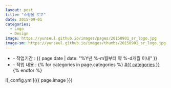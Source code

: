 ```yaml
---
layout: post
title: "쇼핑몰 로고"
date: 2015-09-01
categories:
  - Logo
  - Design
image: https://yunseul.github.io/images/pages/20150901_sr_logo.jpg
image-sm: https://yunseul.github.io/images/thumbs/20150901_sr_logo.jpg
---
```


<ul class="inform">
	<li class="preview__date" itemprop="datePublished" datetime="{{ page.date | date_to_xmlschema }}">- 작업기간 : {{ page.date | date: "%Y년 %-m월부터 약 %-d개월 이내" }}</li>
	<li class="preview__catetory" itemprop="catetory">- 작업 내용 :
		{% for categories in page.categories %}
           <a href="/category/{{ categories }}/">#{{ categories }}</a>     
      	{% endfor %}</li>
</ul>

![_config.yml]({{ page.image }})




